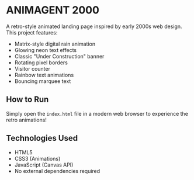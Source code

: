 # ANIMAGENT 2000

A retro-style animated landing page inspired by early 2000s web design. This project features:

- Matrix-style digital rain animation
- Glowing neon text effects
- Classic "Under Construction" banner
- Rotating pixel borders
- Visitor counter
- Rainbow text animations
- Bouncing marquee text

## How to Run

Simply open the `index.html` file in a modern web browser to experience the retro animations!

## Technologies Used

- HTML5
- CSS3 (Animations)
- JavaScript (Canvas API)
- No external dependencies required 